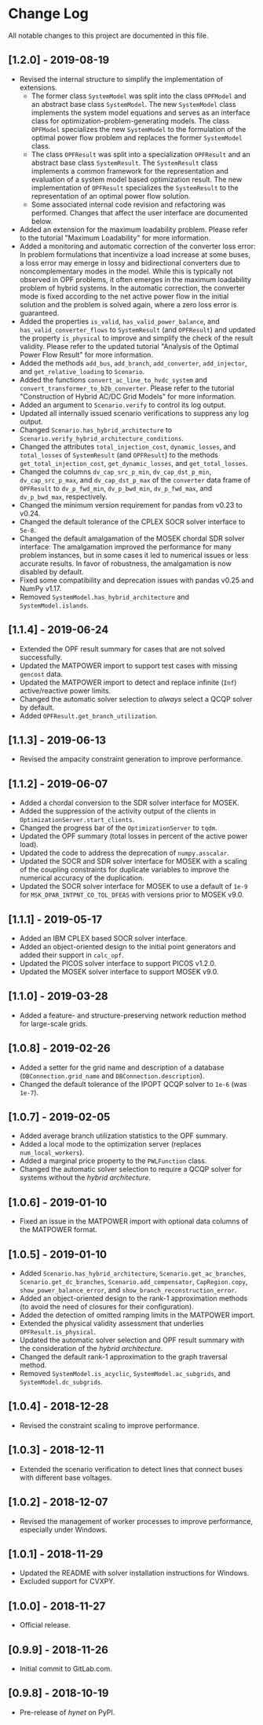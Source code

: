 # Change Log

All notable changes to this project are documented in this file.

## [1.2.0] - 2019-08-19
- Revised the internal structure to simplify the implementation of extensions.
    * The former class ``SystemModel`` was split into the class ``OPFModel`` and an abstract base class ``SystemModel``. The new ``SystemModel`` class implements the system model equations and serves as an interface class for optimization-problem-generating models. The class ``OPFModel`` specializes the new ``SystemModel`` to the formulation of the optimal power flow problem and replaces the former ``SystemModel`` class.
    * The class ``OPFResult`` was split into a specialization ``OPFResult`` and an abstract base class ``SystemResult``. The ``SystemResult`` class implements a common framework for the representation and evaluation of a system model based optimization result. The new implementation of ``OPFResult`` specializes the ``SystemResult`` to the representation of an optimal power flow solution.
    * Some associated internal code revision and refactoring was performed. Changes that affect the user interface are documented below.
- Added an extension for the maximum loadability problem. Please refer to the tutorial "Maximum Loadability" for more information.
- Added a monitoring and automatic correction of the converter loss error: In problem formulations that incentivize a load increase at some buses, a loss error may emerge in lossy and bidirectional converters due to noncomplementary modes in the model. While this is typically not observed in OPF problems, it often emerges in the maximum loadability problem of hybrid systems. In the automatic correction, the converter mode is fixed according to the net active power flow in the initial solution and the problem is solved again, where a zero loss error is guaranteed.
- Added the properties ``is_valid``, ``has_valid_power_balance``, and ``has_valid_converter_flows`` to ``SystemResult`` (and ``OPFResult``) and updated the property ``is_physical`` to improve and simplify the check of the result validity. Please refer to the updated tutorial "Analysis of the Optimal Power Flow Result" for more information.
- Added the methods ``add_bus``, ``add_branch``, ``add_converter``, ``add_injector``, and ``get_relative_loading`` to ``Scenario``.
- Added the functions ``convert_ac_line_to_hvdc_system`` and ``convert_transformer_to_b2b_converter``. Please refer to the tutorial "Construction of Hybrid AC/DC Grid Models" for more information.
- Added an argument to ``Scenario.verify`` to control its log output.
- Updated all internally issued scenario verifications to suppress any log output.
- Changed ``Scenario.has_hybrid_architecture`` to ``Scenario.verify_hybrid_architecture_conditions``.
- Changed the attributes ``total_injection_cost``, ``dynamic_losses``, and ``total_losses`` of ``SystemResult`` (and ``OPFResult``) to the methods ``get_total_injection_cost``, ``get_dynamic_losses``, and ``get_total_losses``.
- Changed the columns ``dv_cap_src_p_min``, ``dv_cap_dst_p_min``, ``dv_cap_src_p_max``, and ``dv_cap_dst_p_max`` of the ``converter`` data frame of ``OPFResult`` to ``dv_p_fwd_min``, ``dv_p_bwd_min``, ``dv_p_fwd_max``, and ``dv_p_bwd_max``, respectively.
- Changed the minimum version requirement for pandas from v0.23 to v0.24.
- Changed the default tolerance of the CPLEX SOCR solver interface to ``5e-8``.
- Changed the default amalgamation of the MOSEK chordal SDR solver interface: The amalgamation improved the performance for many problem instances, but in some cases it led to numerical issues or less accurate results. In favor of robustness, the amalgamation is now disabled by default.
- Fixed some compatibility and deprecation issues with pandas v0.25 and NumPy v1.17.
- Removed ``SystemModel.has_hybrid_architecture`` and ``SystemModel.islands``.

## [1.1.4] - 2019-06-24
- Extended the OPF result summary for cases that are not solved successfully.
- Updated the MATPOWER import to support test cases with missing ``gencost`` data.
- Updated the MATPOWER import to detect and replace infinite (``Inf``) active/reactive power limits.
- Changed the automatic solver selection to *always* select a QCQP solver by default.
- Added ``OPFResult.get_branch_utilization``.

## [1.1.3] - 2019-06-13
- Revised the ampacity constraint generation to improve performance.

## [1.1.2] - 2019-06-07
- Added a chordal conversion to the SDR solver interface for MOSEK.
- Added the suppression of the activity output of the clients in ``OptimizationServer.start_clients``.
- Changed the progress bar of the ``OptimizationServer`` to ``tqdm``.
- Updated the OPF summary (total losses in percent of the active power load).
- Updated the code to address the deprecation of ``numpy.asscalar``.
- Updated the SOCR and SDR solver interface for MOSEK with a scaling of the coupling constraints for duplicate variables to improve the numerical accuracy of the duplication.
- Updated the SOCR solver interface for MOSEK to use a default of ``1e-9`` for ``MSK_DPAR_INTPNT_CO_TOL_DFEAS`` with versions prior to MOSEK v9.0.

## [1.1.1] - 2019-05-17
- Added an IBM CPLEX based SOCR solver interface.
- Added an object-oriented design to the initial point generators and added their support in ``calc_opf``.
- Updated the PICOS solver interface to support PICOS v1.2.0.
- Updated the MOSEK solver interface to support MOSEK v9.0.

## [1.1.0] - 2019-03-28
- Added a feature- and structure-preserving network reduction method for large-scale grids.

## [1.0.8] - 2019-02-26
- Added a setter for the grid name and description of a database (``DBConnection.grid_name`` and ``DBConnection.description``).
- Changed the default tolerance of the IPOPT QCQP solver to ``1e-6`` (was ``1e-7``).

## [1.0.7] - 2019-02-05
- Added average branch utilization statistics to the OPF summary.
- Added a local mode to the optimization server (replaces ``num_local_workers``).
- Added a marginal price property to the ``PWLFunction`` class.
- Changed the automatic solver selection to require a QCQP solver for systems without the *hybrid architecture*.

## [1.0.6] - 2019-01-10
- Fixed an issue in the MATPOWER import with optional data columns of the MATPOWER format.

## [1.0.5] - 2019-01-10
- Added ``Scenario.has_hybrid_architecture``, ``Scenario.get_ac_branches``, ``Scenario.get_dc_branches``, ``Scenario.add_compensator``, ``CapRegion.copy``, ``show_power_balance_error``, and ``show_branch_reconstruction_error``.
- Added an object-oriented design to the rank-1 approximation methods (to avoid the need of closures for their configuration).
- Added the detection of omitted ramping limits in the MATPOWER import.
- Extended the physical validity assessment that underlies ``OPFResult.is_physical``.
- Updated the automatic solver selection and OPF result summary with the consideration of the *hybrid architecture*.
- Changed the default rank-1 approximation to the graph traversal method.
- Removed ``SystemModel.is_acyclic``, ``SystemModel.ac_subgrids``, and ``SystemModel.dc_subgrids``.

## [1.0.4] - 2018-12-28
- Revised the constraint scaling to improve performance.

## [1.0.3] - 2018-12-11
- Extended the scenario verification to detect lines that connect buses with different base voltages.

## [1.0.2] - 2018-12-07
- Revised the management of worker processes to improve performance, especially under Windows.

## [1.0.1] - 2018-11-29
- Updated the README with solver installation instructions for Windows.
- Excluded support for CVXPY.

## [1.0.0] - 2018-11-27
- Official release.

## [0.9.9] - 2018-11-26
- Initial commit to GitLab.com.

## [0.9.8] - 2018-10-19
- Pre-release of *hynet* on PyPI.
